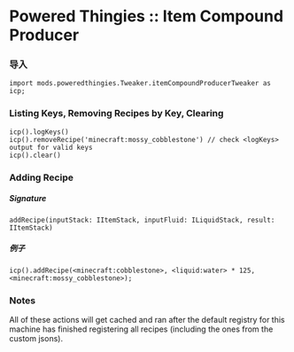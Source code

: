 # Powered Thingies :: Item Compound Producer

### 导入
```zenscript
import mods.poweredthingies.Tweaker.itemCompoundProducerTweaker as icp;
```

### Listing Keys, Removing Recipes by Key, Clearing
```zenscript
icp().logKeys()
icp().removeRecipe('minecraft:mossy_cobblestone') // check <logKeys> output for valid keys 
icp().clear()
```

### Adding Recipe
##### Signature
```zenscript
addRecipe(inputStack: IItemStack, inputFluid: ILiquidStack, result: IItemStack)
```
##### 例子
```zenscript
icp().addRecipe(<minecraft:cobblestone>, <liquid:water> * 125, <minecraft:mossy_cobblestone>);
```

### Notes
All of these actions will get cached and ran after the default registry for this machine has finished registering all recipes (including the ones from the custom jsons).
